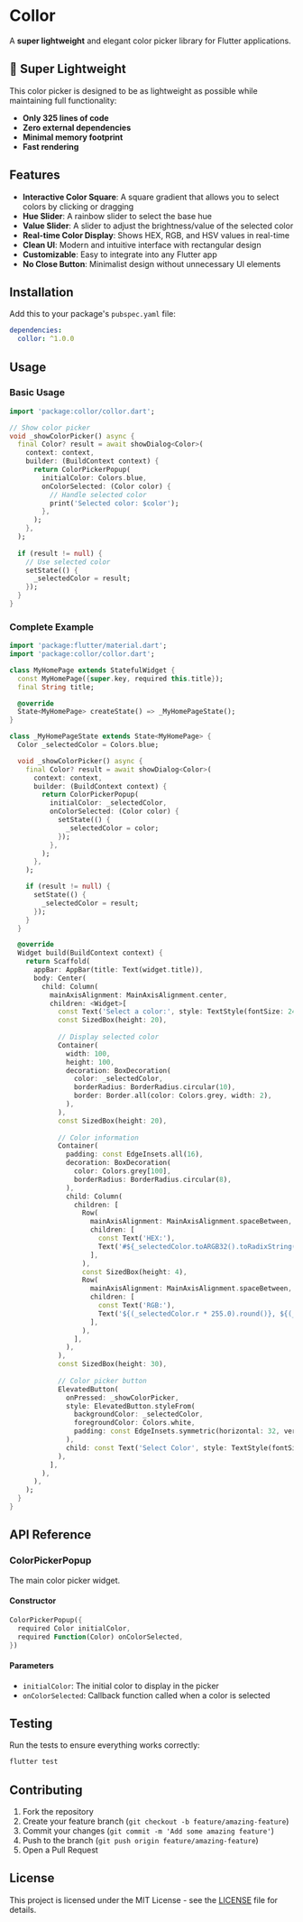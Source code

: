# Collor

A **super lightweight** and elegant color picker library for Flutter applications.

## 🚀 Super Lightweight

This color picker is designed to be as lightweight as possible while maintaining full functionality:
- **Only 325 lines of code**
- **Zero external dependencies**
- **Minimal memory footprint**
- **Fast rendering**

## Features

- **Interactive Color Square**: A square gradient that allows you to select colors by clicking or dragging
- **Hue Slider**: A rainbow slider to select the base hue
- **Value Slider**: A slider to adjust the brightness/value of the selected color
- **Real-time Color Display**: Shows HEX, RGB, and HSV values in real-time
- **Clean UI**: Modern and intuitive interface with rectangular design
- **Customizable**: Easy to integrate into any Flutter app
- **No Close Button**: Minimalist design without unnecessary UI elements

## Installation

Add this to your package's `pubspec.yaml` file:

```yaml
dependencies:
  collor: ^1.0.0
```

## Usage

### Basic Usage

```dart
import 'package:collor/collor.dart';

// Show color picker
void _showColorPicker() async {
  final Color? result = await showDialog<Color>(
    context: context,
    builder: (BuildContext context) {
      return ColorPickerPopup(
        initialColor: Colors.blue,
        onColorSelected: (Color color) {
          // Handle selected color
          print('Selected color: $color');
        },
      );
    },
  );
  
  if (result != null) {
    // Use selected color
    setState(() {
      _selectedColor = result;
    });
  }
}
```

### Complete Example

```dart
import 'package:flutter/material.dart';
import 'package:collor/collor.dart';

class MyHomePage extends StatefulWidget {
  const MyHomePage({super.key, required this.title});
  final String title;

  @override
  State<MyHomePage> createState() => _MyHomePageState();
}

class _MyHomePageState extends State<MyHomePage> {
  Color _selectedColor = Colors.blue;

  void _showColorPicker() async {
    final Color? result = await showDialog<Color>(
      context: context,
      builder: (BuildContext context) {
        return ColorPickerPopup(
          initialColor: _selectedColor,
          onColorSelected: (Color color) {
            setState(() {
              _selectedColor = color;
            });
          },
        );
      },
    );

    if (result != null) {
      setState(() {
        _selectedColor = result;
      });
    }
  }

  @override
  Widget build(BuildContext context) {
    return Scaffold(
      appBar: AppBar(title: Text(widget.title)),
      body: Center(
        child: Column(
          mainAxisAlignment: MainAxisAlignment.center,
          children: <Widget>[
            const Text('Select a color:', style: TextStyle(fontSize: 24)),
            const SizedBox(height: 20),
            
            // Display selected color
            Container(
              width: 100,
              height: 100,
              decoration: BoxDecoration(
                color: _selectedColor,
                borderRadius: BorderRadius.circular(10),
                border: Border.all(color: Colors.grey, width: 2),
              ),
            ),
            const SizedBox(height: 20),
            
            // Color information
            Container(
              padding: const EdgeInsets.all(16),
              decoration: BoxDecoration(
                color: Colors.grey[100],
                borderRadius: BorderRadius.circular(8),
              ),
              child: Column(
                children: [
                  Row(
                    mainAxisAlignment: MainAxisAlignment.spaceBetween,
                    children: [
                      const Text('HEX:'),
                      Text('#${_selectedColor.toARGB32().toRadixString(16).substring(2).toUpperCase()}'),
                    ],
                  ),
                  const SizedBox(height: 4),
                  Row(
                    mainAxisAlignment: MainAxisAlignment.spaceBetween,
                    children: [
                      const Text('RGB:'),
                      Text('${(_selectedColor.r * 255.0).round()}, ${(_selectedColor.g * 255.0).round()}, ${(_selectedColor.b * 255.0).round()}'),
                    ],
                  ),
                ],
              ),
            ),
            const SizedBox(height: 30),
            
            // Color picker button
            ElevatedButton(
              onPressed: _showColorPicker,
              style: ElevatedButton.styleFrom(
                backgroundColor: _selectedColor,
                foregroundColor: Colors.white,
                padding: const EdgeInsets.symmetric(horizontal: 32, vertical: 16),
              ),
              child: const Text('Select Color', style: TextStyle(fontSize: 18)),
            ),
          ],
        ),
      ),
    );
  }
}
```

## API Reference

### ColorPickerPopup

The main color picker widget.

#### Constructor

```dart
ColorPickerPopup({
  required Color initialColor,
  required Function(Color) onColorSelected,
})
```

#### Parameters

- `initialColor`: The initial color to display in the picker
- `onColorSelected`: Callback function called when a color is selected

## Testing

Run the tests to ensure everything works correctly:

```bash
flutter test
```

## Contributing

1. Fork the repository
2. Create your feature branch (`git checkout -b feature/amazing-feature`)
3. Commit your changes (`git commit -m 'Add some amazing feature'`)
4. Push to the branch (`git push origin feature/amazing-feature`)
5. Open a Pull Request

## License

This project is licensed under the MIT License - see the [LICENSE](LICENSE) file for details. 